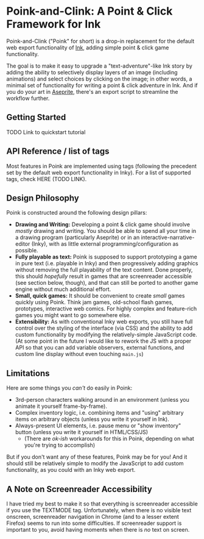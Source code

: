 # Poink-and-Clink: A Point & Click Framework for Ink 

Poink-and-Clink ("Poink" for short) is a drop-in replacement for the default web export functionality of [Ink](https://www.inklestudios.com/ink/), adding simple point & click game functionality.

The goal is to make it easy to upgrade a "text-adventure"-like Ink story by adding the ability to selectively display layers of an image (including animations) and select choices by clicking on the image; in other words, a minimal set of functionality for writing a point & click adventure in Ink.  And if you do your art in [Aseprite](https://www.aseprite.org/), there's an export script to streamline the workflow further.


## Getting Started

TODO Link to quickstart tutorial

## API Reference / list of tags

Most features in Poink are implemented using tags (following the precedent set by the default web export functionality in Inky).  For a list of supported tags, check HERE (TODO LINK).

## Design Philosophy

Poink is constructed around the following design pillars:

 - **Drawing and Writing:** Developing a point & click game should involve *mostly* drawing and writing.  You should be able to spend all your time in a drawing program (particularly Aseprite) or in an interactive-narrative-editor (Inky), with as little external programming/configuration as possible.
 - **Fully playable as text:** Poink is supposed to support prototyping a game in pure text (i.e. playable in Inky) and then progressively adding graphics without removing the full playability of the text content.  Done properly, this should *hopefully* result in games that are screenreader accessible (see section below, though), and that can still be ported to another game engine without much additional effort.
 - **Small, quick games:** It should be convenient to create *small* games quickly using Poink. Think jam games, old-school flash games, prototypes, interactive web comics.  For highly complex and feature-rich games you might want to go somewhere else.
 - **Extensibility:** As with conventional Inky web exports, you still have full control over the styling of the interface (via CSS) and the ability to add custom functionality by modifying the relatively-simple JavaScript code. (At some point in the future I would like to rework the JS with a proper API so that you can add variable observers, external functions, and custom line display without even touching `main.js`)

## Limitations

Here are some things you *can't* do easily in Poink:

 - 3rd-person characters walking around in an environment (unless you animate it yourself frame-by-frame).
 - Complex inventory logic, i.e. combining items and "using" arbitrary items on arbitrary objects (unless you write it yourself in Ink).
 - Always-present UI elements, i.e. pause menu or "show inventory" button (unless you write it yourself in HTML/CSS/JS)
    - (There are *ok-ish* workarounds for this in Poink, depending on what you're trying to accomplish)

But if you don't want any of these features, Poink may be for you! And it should still be relatively simple to modify the JavaScript to add custom functionality, as you could with an Inky web export.

## A Note on Screenreader Accessibility

I have tried my best to make it so that everything is screenreader accessible if you use the TEXTMODE tag.  Unfortunately, when there is no visible text onscreen, screenreader navigation in Chrome (and to a lesser extent Firefox) seems to run into some difficulties.  If screenreader support is important to you, avoid having moments when there is *no* text on screen.
